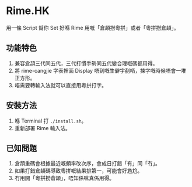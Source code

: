 # Rime.HK

用一條 Script 幫你 Set 好喺 Rime 用嘅「倉頡撈粵拼」或者「粵拼撈倉頡」。

## 功能特色

1. 兼容倉頡三代同五代，三代打慣手勢同五代變合理嘅碼都用得。
2. 將 rime-cangjie 字表裡面 Display 唔到嘅生僻字剷哂，揀字嘅時候唔會一堆正方形。
3. 唔需要轉輸入法就可以直接用粵拼打字。

## 安裝方法

1. 喺 Terminal 打 `./install.sh`。
2. 重新部署 Rime 輸入法。

## 已知問題

1. 倉頡重碼會根據最近嘅頻率改次序，會成日打錯「有」同「冇」。
2. 如果打錯倉頡碼導致粵拼嘅結果排第一，可能會好尷尬。
3. 冇用開「粵拼撈倉頡」，唔知係咪真係用得。
